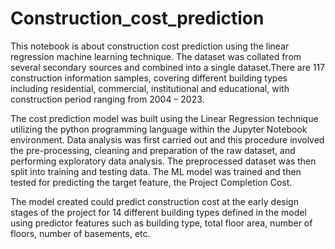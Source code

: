 # Construction_cost_prediction
This notebook is about construction cost prediction using the linear regression machine learning technique.
The dataset was collated from several secondary sources and combined into a single dataset.There are 117 construction information samples, covering different building types including residential,
commercial, institutional and educational, with construction period ranging from 2004 – 2023.

The cost prediction model was built using the Linear Regression technique utilizing the python programming language within the Jupyter Notebook environment.
Data analysis was first carried out and this procedure involved the pre-processing, cleaning and preparation of the raw dataset, and performing exploratory data analysis.
The preprocessed dataset was then split into training and testing data. The ML model was trained and then tested for predicting the target feature, the Project Completion Cost.

The model created could predict construction cost at the early design stages of the project for 14 different building types defined in the model using predictor features such 
as building type, total floor area, number of floors, number of basements, etc.


